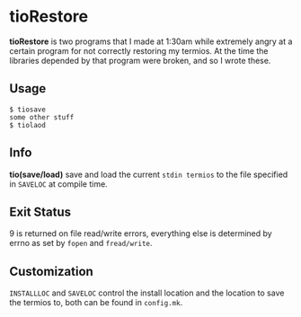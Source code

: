 tioRestore
========
**tioRestore** is two programs that I made at 1:30am while extremely angry at a
certain program for not correctly restoring my termios. At the time the
libraries depended by that program were broken, and so I wrote these.

Usage
-----
```
$ tiosave
some other stuff
$ tiolaod
```

Info
----
**tio(save/load)** save and load the current `stdin termios` to the file
specified in `SAVELOC` at compile time.

Exit Status
-----------
9 is returned on file read/write errors, everything else is determined
by errno as set by `fopen` and `fread/write`.

Customization
-------------
`INSTALLLOC` and `SAVELOC` control the install location and the location
to save the termios to, both can be found in `config.mk`.
